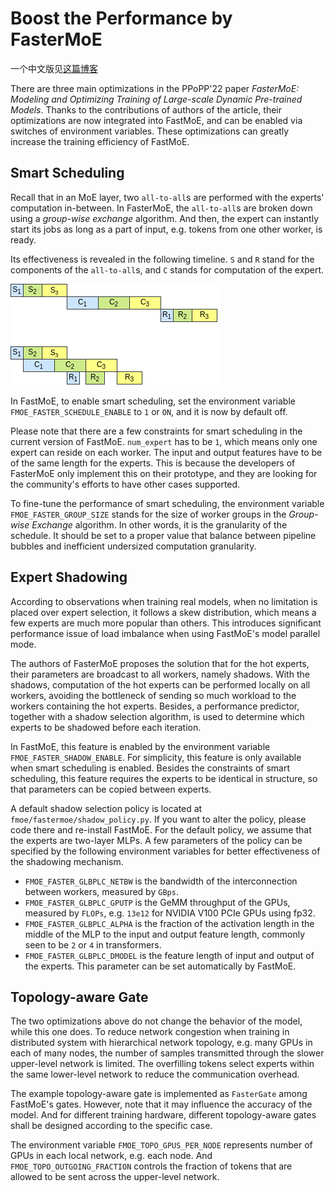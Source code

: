 Boost the Performance by FasterMoE 
===

一个中文版见[这篇博客](https://laekov.com.cn/view/181401#howto)

There are three main optimizations in the PPoPP'22 paper _FasterMoE: Modeling
and Optimizing Training of Large-scale Dynamic Pre-trained Models_. Thanks to
the contributions of authors of the article, their optimizations are now
integrated into FastMoE, and can be enabled via switches of environment
variables. These optimizations can greatly increase the training efficiency of
FastMoE.

## Smart Scheduling

Recall that in an MoE layer, two `all-to-all`s are performed with the experts'
computation in-between. In FasterMoE, the `all-to-all`s are broken down using
a _group-wise exchange_ algorithm. And then, the expert can instantly start
its jobs as long as a part of input, e.g. tokens from one other worker, is
ready.

Its effectiveness is revealed in the following timeline. `S` and `R` stand for
the components of the `all-to-all`s, and `C` stands for computation of the
expert.

![](smartsch.png)

In FastMoE, to enable smart scheduling, set the environment variable `
FMOE_FASTER_SCHEDULE_ENABLE` to `1` or `ON`, and it is now by default off.

Please note that there are a few constraints for smart scheduling in the
current version of FastMoE. `num_expert` has to be `1`, which means only one
expert can reside on each worker. The input and output features have to be of
the same length for the experts. This is because the developers of FasterMoE
only implement this on their prototype, and they are looking for the
community's efforts to have other cases supported.

To fine-tune the performance of smart scheduling, the environment variable
`FMOE_FASTER_GROUP_SIZE` stands for the size of worker groups in the
_Group-wise Exchange_ algorithm. In other words, it is the granularity of the
schedule. It should be set to a proper value that balance between pipeline
bubbles and inefficient undersized computation granularity.

## Expert Shadowing

According to observations when training real models, when no limitation is
placed over expert selection, it follows a skew distribution, which means a few
experts are much more popular than others. This introduces significant
performance issue of load imbalance when using FastMoE's model parallel mode.

The authors of FasterMoE proposes the solution that for the hot experts, their
parameters are broadcast to all workers, namely shadows. With the shadows,
computation of the hot experts can be performed locally on all workers,
avoiding the bottleneck of sending so much workload to the workers containing
the hot experts. Besides, a performance predictor, together with a shadow
selection algorithm, is used to determine which experts to be shadowed before
each iteration.

In FastMoE, this feature is enabled by the environment variable
`FMOE_FASTER_SHADOW_ENABLE`.  For simplicity, this feature is only available
when smart scheduling is enabled. Besides the constraints of smart scheduling,
this feature requires the experts to be identical in structure, so that
parameters can be copied between experts.

A default shadow selection policy is located at
`fmoe/fastermoe/shadow_policy.py`. If you want to alter the policy, please code
there and re-install FastMoE. For the default policy, we assume that the
experts are two-layer MLPs. A few parameters of the policy can be specified by
the following environment variables for better effectiveness of the shadowing
mechanism.

* `FMOE_FASTER_GLBPLC_NETBW` is the bandwidth of the interconnection between
  workers, measured by `GBps`.
* `FMOE_FASTER_GLBPLC_GPUTP` is the GeMM throughput of the GPUs, measured by
  `FLOPs`, e.g. `13e12` for NVIDIA V100 PCIe GPUs using fp32.
* `FMOE_FASTER_GLBPLC_ALPHA` is the fraction of the activation length in the
  middle of the MLP to the input and output feature length, commonly seen to be
`2` or `4` in transformers.
* `FMOE_FASTER_GLBPLC_DMODEL` is the feature length of input and output of the
  experts. This parameter can be set automatically by FastMoE.

## Topology-aware Gate

The two optimizations above do not change the behavior of the model, while this
one does. To reduce network congestion when training in distributed system
with hierarchical network topology, e.g. many GPUs in each of many nodes, the
number of samples transmitted through the slower upper-level network is
limited. The overfilling tokens select experts within the same lower-level
network to reduce the communication overhead.

The example topology-aware gate is implemented as `FasterGate` among FastMoE's
gates. However, note that it may influence the accuracy of the model. And for
different training hardware, different topology-aware gates shall be designed
according to the specific case.

The environment variable `FMOE_TOPO_GPUS_PER_NODE` represents number of GPUs in
each local network, e.g. each node. And `FMOE_TOPO_OUTGOING_FRACTION` controls
the fraction of tokens that are allowed to be sent across the upper-level
network.
